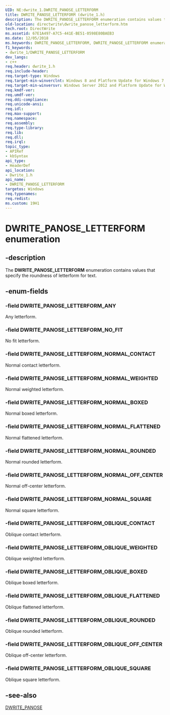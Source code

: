 ```yaml
---
UID: NE:dwrite_1.DWRITE_PANOSE_LETTERFORM
title: DWRITE_PANOSE_LETTERFORM (dwrite_1.h)
description: The DWRITE_PANOSE_LETTERFORM enumeration contains values that specify the roundness of letterform for text.
old-location: directwrite\dwrite_panose_letterform.htm
tech.root: DirectWrite
ms.assetid: 67E1A497-A7C5-441E-BE51-0598E80BAEB3
ms.date: 12/05/2018
ms.keywords: DWRITE_PANOSE_LETTERFORM, DWRITE_PANOSE_LETTERFORM enumeration [Direct Write], DWRITE_PANOSE_LETTERFORM_ANY, DWRITE_PANOSE_LETTERFORM_NORMAL_BOXED, DWRITE_PANOSE_LETTERFORM_NORMAL_CONTACT, DWRITE_PANOSE_LETTERFORM_NORMAL_FLATTENED, DWRITE_PANOSE_LETTERFORM_NORMAL_OFF_CENTER, DWRITE_PANOSE_LETTERFORM_NORMAL_ROUNDED, DWRITE_PANOSE_LETTERFORM_NORMAL_SQUARE, DWRITE_PANOSE_LETTERFORM_NORMAL_WEIGHTED, DWRITE_PANOSE_LETTERFORM_NO_FIT, DWRITE_PANOSE_LETTERFORM_OBLIQUE_BOXED, DWRITE_PANOSE_LETTERFORM_OBLIQUE_CONTACT, DWRITE_PANOSE_LETTERFORM_OBLIQUE_FLATTENED, DWRITE_PANOSE_LETTERFORM_OBLIQUE_OFF_CENTER, DWRITE_PANOSE_LETTERFORM_OBLIQUE_ROUNDED, DWRITE_PANOSE_LETTERFORM_OBLIQUE_SQUARE, DWRITE_PANOSE_LETTERFORM_OBLIQUE_WEIGHTED, directwrite.dwrite_panose_letterform, dwrite_1/DWRITE_PANOSE_LETTERFORM, dwrite_1/DWRITE_PANOSE_LETTERFORM_ANY, dwrite_1/DWRITE_PANOSE_LETTERFORM_NORMAL_BOXED, dwrite_1/DWRITE_PANOSE_LETTERFORM_NORMAL_CONTACT, dwrite_1/DWRITE_PANOSE_LETTERFORM_NORMAL_FLATTENED, dwrite_1/DWRITE_PANOSE_LETTERFORM_NORMAL_OFF_CENTER, dwrite_1/DWRITE_PANOSE_LETTERFORM_NORMAL_ROUNDED, dwrite_1/DWRITE_PANOSE_LETTERFORM_NORMAL_SQUARE, dwrite_1/DWRITE_PANOSE_LETTERFORM_NORMAL_WEIGHTED, dwrite_1/DWRITE_PANOSE_LETTERFORM_NO_FIT, dwrite_1/DWRITE_PANOSE_LETTERFORM_OBLIQUE_BOXED, dwrite_1/DWRITE_PANOSE_LETTERFORM_OBLIQUE_CONTACT, dwrite_1/DWRITE_PANOSE_LETTERFORM_OBLIQUE_FLATTENED, dwrite_1/DWRITE_PANOSE_LETTERFORM_OBLIQUE_OFF_CENTER, dwrite_1/DWRITE_PANOSE_LETTERFORM_OBLIQUE_ROUNDED, dwrite_1/DWRITE_PANOSE_LETTERFORM_OBLIQUE_SQUARE, dwrite_1/DWRITE_PANOSE_LETTERFORM_OBLIQUE_WEIGHTED
f1_keywords:
- dwrite_1/DWRITE_PANOSE_LETTERFORM
dev_langs:
- c++
req.header: dwrite_1.h
req.include-header: 
req.target-type: Windows
req.target-min-winverclnt: Windows 8 and Platform Update for Windows 7 [desktop apps only]
req.target-min-winversvr: Windows Server 2012 and Platform Update for Windows Server 2008 R2 [desktop apps only]
req.kmdf-ver: 
req.umdf-ver: 
req.ddi-compliance: 
req.unicode-ansi: 
req.idl: 
req.max-support: 
req.namespace: 
req.assembly: 
req.type-library: 
req.lib: 
req.dll: 
req.irql: 
topic_type:
- APIRef
- kbSyntax
api_type:
- HeaderDef
api_location:
- Dwrite_1.h
api_name:
- DWRITE_PANOSE_LETTERFORM
targetos: Windows
req.typenames: 
req.redist: 
ms.custom: 19H1
---
```


# DWRITE_PANOSE_LETTERFORM enumeration


## -description


The <b>DWRITE_PANOSE_LETTERFORM</b> enumeration contains values that specify the roundness of letterform for text.


## -enum-fields




### -field DWRITE_PANOSE_LETTERFORM_ANY

Any letterform.


### -field DWRITE_PANOSE_LETTERFORM_NO_FIT

No fit letterform.


### -field DWRITE_PANOSE_LETTERFORM_NORMAL_CONTACT

Normal contact letterform.


### -field DWRITE_PANOSE_LETTERFORM_NORMAL_WEIGHTED

Normal weighted letterform.


### -field DWRITE_PANOSE_LETTERFORM_NORMAL_BOXED

Normal boxed letterform.


### -field DWRITE_PANOSE_LETTERFORM_NORMAL_FLATTENED

Normal flattened letterform.


### -field DWRITE_PANOSE_LETTERFORM_NORMAL_ROUNDED

Normal rounded letterform.


### -field DWRITE_PANOSE_LETTERFORM_NORMAL_OFF_CENTER

Normal off-center letterform.


### -field DWRITE_PANOSE_LETTERFORM_NORMAL_SQUARE

Normal square letterform.


### -field DWRITE_PANOSE_LETTERFORM_OBLIQUE_CONTACT

Oblique contact letterform.


### -field DWRITE_PANOSE_LETTERFORM_OBLIQUE_WEIGHTED

Oblique weighted letterform.


### -field DWRITE_PANOSE_LETTERFORM_OBLIQUE_BOXED

Oblique boxed letterform.


### -field DWRITE_PANOSE_LETTERFORM_OBLIQUE_FLATTENED

Oblique flattened letterform.


### -field DWRITE_PANOSE_LETTERFORM_OBLIQUE_ROUNDED

Oblique rounded letterform.


### -field DWRITE_PANOSE_LETTERFORM_OBLIQUE_OFF_CENTER

Oblique off-center letterform.


### -field DWRITE_PANOSE_LETTERFORM_OBLIQUE_SQUARE

Oblique square letterform.


## -see-also




<a href="/windows/win32/api/dwrite_1/ns-dwrite_1-dwrite_panose">DWRITE_PANOSE</a>
 

 

